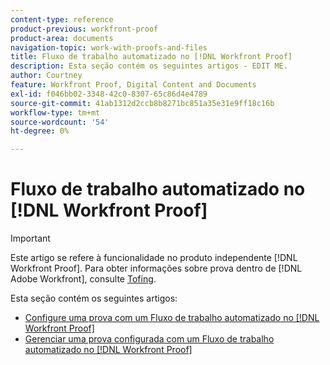 ```yaml
---
content-type: reference
product-previous: workfront-proof
product-area: documents
navigation-topic: work-with-proofs-and-files
title: Fluxo de trabalho automatizado no [!DNL Workfront Proof]
description: Esta seção contém os seguintes artigos - EDIT ME.
author: Courtney
feature: Workfront Proof, Digital Content and Documents
exl-id: f046bb02-3348-42c0-8307-65c86d4e4789
source-git-commit: 41ab1312d2ccb8b8271bc851a35e31e9ff18c16b
workflow-type: tm+mt
source-wordcount: '54'
ht-degree: 0%

---
```


# Fluxo de trabalho automatizado no [!DNL Workfront Proof]

>[!IMPORTANT]
>
>Este artigo se refere à funcionalidade no produto independente [!DNL Workfront Proof]. Para obter informações sobre prova dentro de [!DNL Adobe Workfront], consulte [Tofing](../../../review-and-approve-work/proofing/proofing.md).

Esta seção contém os seguintes artigos:

* [Configure uma prova com um Fluxo de trabalho automatizado no [!DNL Workfront Proof]](../../../workfront-proof/wp-work-proofsfiles/automated-workflow/set-up-proof-auto-workflow.md)
* [Gerenciar uma prova configurada com um Fluxo de trabalho automatizado no [!DNL Workfront Proof]](../../../workfront-proof/wp-work-proofsfiles/automated-workflow/manage-proof-configured-auto-workflow.md)
